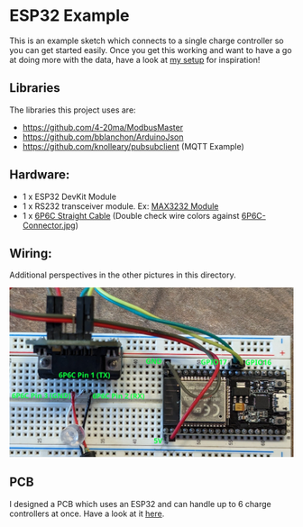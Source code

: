 # ESP32 Example

This is an example sketch which connects to a single charge controller so you can get started easily. Once you get this working and want to have a go at doing more with the data, have a look at [my setup](../My-Current-Setup/) for inspiration!

## Libraries

The libraries this project uses are:

- https://github.com/4-20ma/ModbusMaster
- https://github.com/bblanchon/ArduinoJson
- https://github.com/knolleary/pubsubclient (MQTT Example)

## Hardware:

- 1 x ESP32 DevKit Module
- 1 x RS232 transceiver module. Ex: [MAX3232 Module](https://www.digikey.ca/en/products/detail/mikroelektronika/MIKROE-602/4495610)
- 1 x [6P6C Straight Cable](https://www.digikey.ca/en/products/detail/assmann-wsw-components/AT-S-26-6-6-B-7-R/1972588) (Double check wire colors against [6P6C-Connector.jpg](./6P6C-Connector.jpg))

## Wiring:

Additional perspectives in the other pictures in this directory.

![Wiring](./ESP32-Wiring.jpg)

## PCB

I designed a PCB which uses an ESP32 and can handle up to 6 charge controllers at once.
Have a look at it [here](../My-Current-Setup/).
